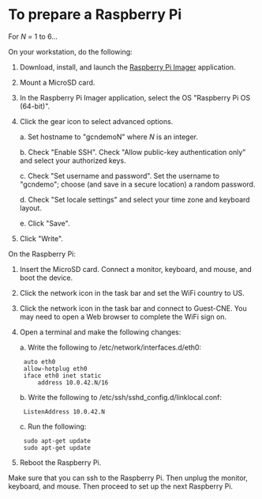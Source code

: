 # To prepare a Raspberry Pi

For _N_ = 1 to 6...

On your workstation, do the following:

1. Download, install, and launch the [Raspberry Pi Imager](https://www.raspberrypi.com/software/) application.

2. Mount a MicroSD card.

3. In the Raspberry Pi Imager application, select the OS "Raspberry Pi OS (64-bit)".

4. Click the gear icon to select advanced options.

    a. Set hostname to "gcndemoN" where _N_ is an integer.

    b. Check "Enable SSH". Check "Allow public-key authentication only" and select your authorized keys.

    c. Check "Set username and password". Set the username to "gcndemo"; choose (and save in a secure location) a random password.

    d. Check "Set locale settings" and select your time zone and keyboard layout.

    e. Click "Save".

5. Click "Write".

On the Raspberry Pi:

1. Insert the MicroSD card. Connect a monitor, keyboard, and mouse, and boot the device.

2. Click the network icon in the task bar and set the WiFi country to US.

3. Click the network icon in the task bar and connect to Guest-CNE. You may need to open a Web browser to complete the WiFi sign on.

4. Open a terminal and make the following changes:

    a. Write the following to /etc/network/interfaces.d/eth0:

        auto eth0
        allow-hotplug eth0
        iface eth0 inet static
            address 10.0.42.N/16

    b. Write the following to /etc/ssh/sshd_config.d/linklocal.conf:

        ListenAddress 10.0.42.N

    c. Run the following:

        sudo apt-get update
        sudo apt-get update

5. Reboot the Raspberry Pi.

Make sure that you can ssh to the Raspberry Pi. Then unplug the monitor, keyboard, and mouse. Then proceed to set up the next Raspberry Pi.
